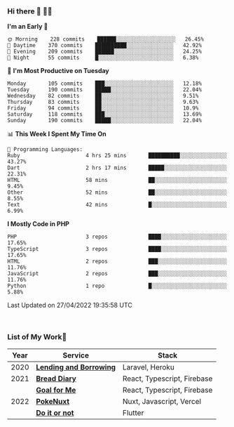 ### Hi there 👋 🧑‍💻



<!--START_SECTION:waka-->
**I'm an Early 🐤** 

```text
🌞 Morning    228 commits    ██████░░░░░░░░░░░░░░░░░░░   26.45% 
🌆 Daytime    370 commits    ██████████░░░░░░░░░░░░░░░   42.92% 
🌃 Evening    209 commits    ██████░░░░░░░░░░░░░░░░░░░   24.25% 
🌙 Night      55 commits     █░░░░░░░░░░░░░░░░░░░░░░░░   6.38%

```
📅 **I'm Most Productive on Tuesday** 

```text
Monday       105 commits    ███░░░░░░░░░░░░░░░░░░░░░░   12.18% 
Tuesday      190 commits    █████░░░░░░░░░░░░░░░░░░░░   22.04% 
Wednesday    82 commits     ██░░░░░░░░░░░░░░░░░░░░░░░   9.51% 
Thursday     83 commits     ██░░░░░░░░░░░░░░░░░░░░░░░   9.63% 
Friday       94 commits     ██░░░░░░░░░░░░░░░░░░░░░░░   10.9% 
Saturday     118 commits    ███░░░░░░░░░░░░░░░░░░░░░░   13.69% 
Sunday       190 commits    █████░░░░░░░░░░░░░░░░░░░░   22.04%

```


📊 **This Week I Spent My Time On** 

```text
💬 Programming Languages: 
Ruby                     4 hrs 25 mins       ██████████░░░░░░░░░░░░░░░   43.27% 
Dart                     2 hrs 17 mins       █████░░░░░░░░░░░░░░░░░░░░   22.31% 
HTML                     58 mins             ██░░░░░░░░░░░░░░░░░░░░░░░   9.45% 
Other                    52 mins             ██░░░░░░░░░░░░░░░░░░░░░░░   8.55% 
Text                     42 mins             █░░░░░░░░░░░░░░░░░░░░░░░░   6.99%

```

**I Mostly Code in PHP** 

```text
PHP                      3 repos             ████░░░░░░░░░░░░░░░░░░░░░   17.65% 
TypeScript               3 repos             ████░░░░░░░░░░░░░░░░░░░░░   17.65% 
HTML                     2 repos             ███░░░░░░░░░░░░░░░░░░░░░░   11.76% 
JavaScript               2 repos             ███░░░░░░░░░░░░░░░░░░░░░░   11.76% 
Python                   1 repo              █░░░░░░░░░░░░░░░░░░░░░░░░   5.88%

```



 Last Updated on 27/04/2022 19:35:58 UTC
<!--END_SECTION:waka-->


<br />

### List of My Work🚀

| Year | Service | Stack |
|--|--|--|
| 2020 | [**Lending and Borrowing**](https://lending-and-borrowing.herokuapp.com/) | Laravel, Heroku |
| 2021 | [**Bread Diary**](https://bread-diary-web.web.app/) | React, Typescript, Firebase |
|  | [**Goal for Me**](https://goal-for-me.web.app/) | React, Typescript, Firebase |
| 2022 | [**PokeNuxt**](https://pokenuxt.vercel.app/) | Nuxt, Javascript, Vercel |
|  | [**Do it or not**](https://apps.apple.com/jp/app/do-it-or-not/id1613818865) | Flutter |